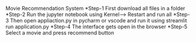 Movie Recommendation System
*Step-1 First download all files in a folder</br>
*Step-2 Run the jupyter notebook using Kernel--> Restart and run all
*Step-3 Then open appliaction.py in pycharm or vscode and run it using streamlit run application.py
*Step-4 The interface gets open in the browser
*Step-5 Select a movie and press recommend button
